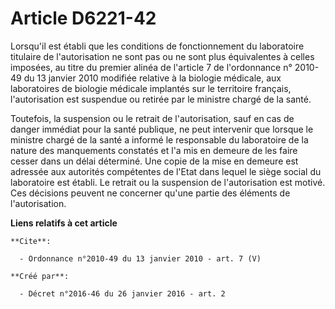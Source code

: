 # Article D6221-42

Lorsqu'il est établi que les conditions de fonctionnement du laboratoire titulaire de l'autorisation ne sont pas ou ne sont
plus équivalentes à celles imposées, au titre du premier alinéa de l'article 7 de l'ordonnance n° 2010-49 du 13 janvier 2010
modifiée relative à la biologie médicale, aux laboratoires de biologie médicale implantés sur le territoire français,
l'autorisation est suspendue ou retirée par le ministre chargé de la santé. 

Toutefois, la suspension ou le retrait de l'autorisation, sauf en cas de danger immédiat pour la santé publique, ne peut
intervenir que lorsque le ministre chargé de la santé a informé le responsable du laboratoire de la nature des manquements
constatés et l'a mis en demeure de les faire cesser dans un délai déterminé. Une copie de la mise en demeure est adressée aux
autorités compétentes de l'Etat dans lequel le siège social du laboratoire est établi. Le retrait ou la suspension de
l'autorisation est motivé. Ces décisions peuvent ne concerner qu'une partie des éléments de l'autorisation.

**Liens relatifs à cet article**

	**Cite**:

	  - Ordonnance n°2010-49 du 13 janvier 2010 - art. 7 (V)

	**Créé par**:

	  - Décret n°2016-46 du 26 janvier 2016 - art. 2
